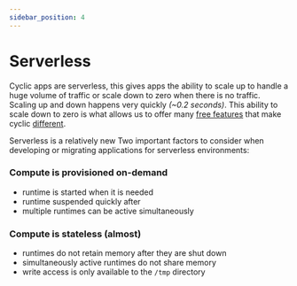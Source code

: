 ```yaml
---
sidebar_position: 4
---
```


# Serverless

Cyclic apps are serverless, this gives apps the ability to scale up to handle a huge volume of traffic or scale down to zero when there is no traffic. Scaling up and down happens very quickly *(~0.2 seconds)*. This ability to scale down to zero is what allows us to offer many [free features](https://cyclic.sh/pricing) that make cyclic [different](/).

Serverless is a relatively new Two important factors to consider when developing or migrating applications for serverless environments:

### Compute is provisioned on-demand
- runtime is started when it is needed
- runtime suspended quickly after
- multiple runtimes can be active simultaneously

### Compute is stateless (almost)
- runtimes do not retain memory after they are shut down
- simultaneously active runtimes do not share memory
- write access is only available to the `/tmp` directory
  


## 

